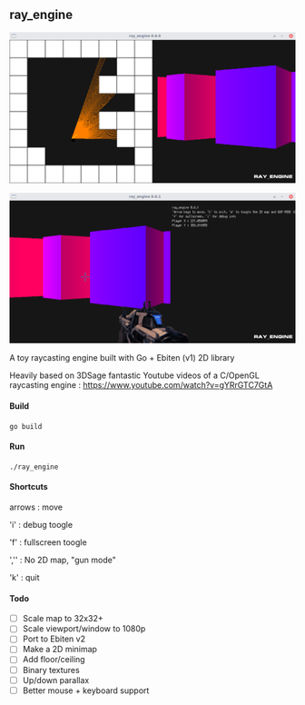 ## ray_engine

![img](screenie.png)

![img](screenie_game.png)

A toy raycasting engine built with Go + Ebiten (v1) 2D library

Heavily based on 3DSage fantastic Youtube videos of a C/OpenGL raycasting engine : https://www.youtube.com/watch?v=gYRrGTC7GtA

#### Build

    go build

#### Run

    ./ray_engine

#### Shortcuts

arrows : move

'i' : debug toogle

'f' : fullscreen toogle

','' : No 2D map, "gun mode"

'k' : quit

#### Todo

- [ ] Scale map to 32x32+
- [ ] Scale viewport/window to 1080p
- [ ] Port to Ebiten v2
- [ ] Make a 2D minimap
- [ ] Add floor/ceiling
- [ ] Binary textures
- [ ] Up/down parallax
- [ ] Better mouse + keyboard support